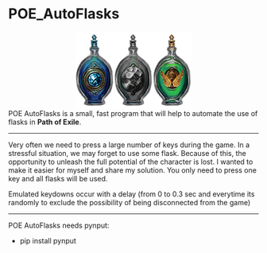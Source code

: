 # POE_AutoFlasks
<img src="1.png" style="display: block; margin: 0 auto;">
POE AutoFlasks is a small, fast program that will help to automate the use of flasks in <b>Path of Exile</b>.
<hr>

Very often we need to press a large number of keys during the game. 
In a stressful situation, we may forget to use some flask.
Because of this, the opportunity to unleash the full potential of the character is lost.
I wanted to make it easier for myself and share my solution.
You only need to press one key and all flasks will be used.

Emulated keydowns occur with a delay (from 0 to 0.3 sec and everytime its randomly to exclude the possibility of being disconnected from the game)
<hr>
POE AutoFlasks needs pynput:
<ul>
  <li>pip install pynput</li>
</ul>

